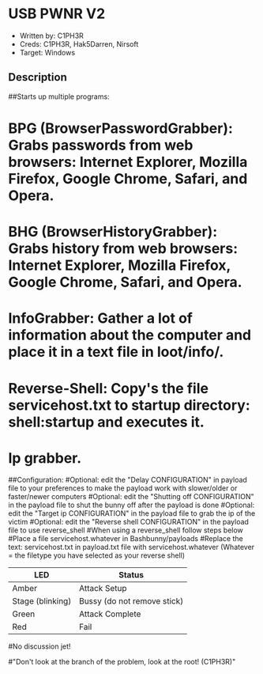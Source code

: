 # USB PWNR V2

* Written by: C1PH3R
* Creds: C1PH3R, Hak5Darren, Nirsoft
* Target: Windows

## Description

##Starts up multiple programs: 

# BPG (BrowserPasswordGrabber): Grabs passwords from web browsers: Internet Explorer, Mozilla Firefox, Google Chrome, Safari, and Opera. 
# BHG (BrowserHistoryGrabber): Grabs history from web browsers: Internet Explorer, Mozilla Firefox, Google Chrome, Safari, and Opera. 
# InfoGrabber: Gather a lot of information about the computer and place it in a text file in loot/info/.
# Reverse-Shell: Copy's the file servicehost.txt to startup directory: shell:startup and executes it.
# Ip grabber.

##Configuration:
#Optional: edit the "Delay CONFIGURATION" in payload file to your preferences to make the payload work with slower/older or faster/newer computers
#Optional: edit the "Shutting off CONFIGURATION" in the payload file to shut the bunny off after the payload is done
#Optional: edit the "Target ip CONFIGURATION" in the payload file to grab the ip of the victim
#Optional: edit the "Reverse shell CONFIGURATION" in the payload file to use reverse_shell
#When using a reverse_shell follow steps below
#Place a file servicehost.whatever in Bashbunny/payloads
#Replace the text: servicehost.txt in payload.txt file with servicehost.whatever (Whatever = the filetype you have selected as your reverse shell)



| LED                | Status                                       |
| ------------------ | -------------------------------------------- |
| Amber              | Attack Setup                                 |
| Stage (blinking)   | Bussy (do not remove stick)                  |
| Green              | Attack Complete                              |
| Red                | Fail                                         |

#No discussion jet!

#"Don't look at the branch of the problem, look at the root! (C1PH3R)"

